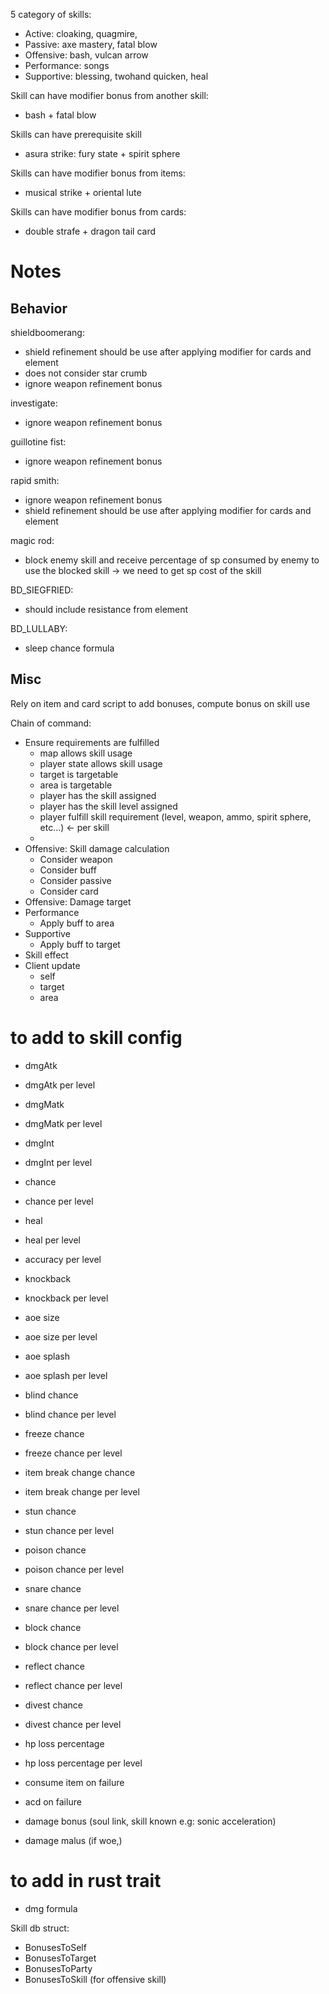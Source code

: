 5 category of skills:

- Active: cloaking, quagmire, 
- Passive: axe mastery, fatal blow
- Offensive: bash, vulcan arrow
- Performance: songs
- Supportive: blessing, twohand quicken, heal


Skill can have modifier bonus from another skill:
- bash + fatal blow

Skills can have prerequisite skill
-  asura strike: fury state + spirit sphere

Skills can have modifier bonus from items:
- musical strike + oriental lute

Skills can have modifier bonus from cards:
- double strafe + dragon tail card


# Notes

## Behavior
shieldboomerang: 
- shield refinement should be use after applying modifier for cards and element
- does not consider star crumb
- ignore weapon refinement bonus

investigate:
- ignore weapon refinement bonus

guillotine fist:
- ignore weapon refinement bonus

rapid smith:
- ignore weapon refinement bonus
- shield refinement should be use after applying modifier for cards and element

magic rod:
- block enemy skill and receive percentage of sp consumed by enemy to use the blocked skill -> we need to get sp cost of the skill

BD_SIEGFRIED:
- should include resistance from element

BD_LULLABY:
- sleep chance formula
## Misc
Rely on item and card script to add bonuses, compute bonus on skill use

Chain of command:
- Ensure requirements are fulfilled
  - map allows skill usage
  - player state allows skill usage
  - target is targetable
  - area is targetable
  - player has the skill assigned
  - player has the skill level assigned
  - player fulfill skill requirement (level, weapon, ammo, spirit sphere, etc...) <- per skill
  - 
- Offensive: Skill damage calculation
  - Consider weapon
  - Consider buff
  - Consider passive
  - Consider card
- Offensive: Damage target
- Performance
  - Apply buff to area
- Supportive
  - Apply buff to target
- Skill effect
- Client update
  - self
  - target
  - area


# to add to skill config
- dmgAtk
- dmgAtk per level
- dmgMatk
- dmgMatk per level
- dmgInt
- dmgInt per level
- chance
- chance per level
- heal
- heal per level
- accuracy per level
- knockback
- knockback per level
- aoe size
- aoe size per level
- aoe splash
- aoe splash per level
- blind chance
- blind chance per level
- freeze chance
- freeze chance per level
- item break change chance
- item break change  per level
- stun chance
- stun chance per level
- poison chance
- poison chance per level
- snare chance
- snare chance per level
- block chance
- block chance per level
- reflect chance
- reflect chance per level
- divest chance
- divest chance per level
- hp loss percentage
- hp loss percentage per level
- consume item on failure
- acd on failure

- damage bonus (soul link, skill known e.g: sonic acceleration)
- damage malus (if woe,)

# to add in rust trait
- dmg formula

Skill db struct:
- BonusesToSelf
- BonusesToTarget
- BonusesToParty
- BonusesToSkill (for offensive skill)